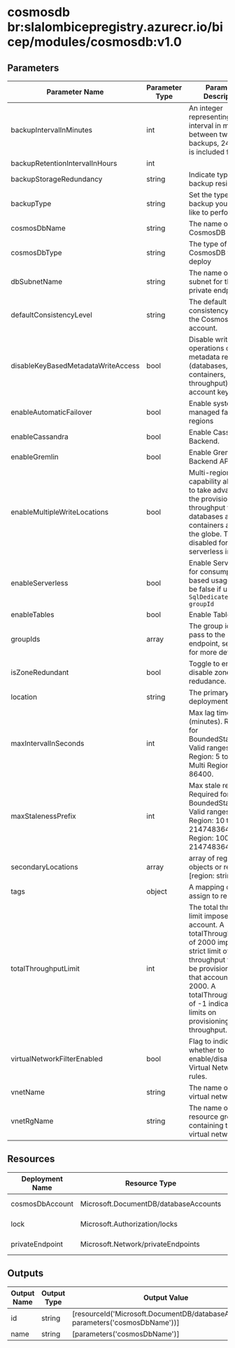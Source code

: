 # cosmosdb br:slalombicepregistry.azurecr.io/bicep/modules/cosmosdb:v1.0

## Parameters

| Parameter Name                     | Parameter Type | Parameter Description                                                                                                                                                                                                                                          | Parameter DefaultValue     | Parameter AllowedValues                                   |
| ---------------------------------- | -------------- | -------------------------------------------------------------------------------------------------------------------------------------------------------------------------------------------------------------------------------------------------------------- | -------------------------- | --------------------------------------------------------- |
| backupIntervalInMinutes            | int            | An integer representing the interval in minutes between two backups, 240 (4h) is included for free                                                                                                                                                             | 240                        |                                                           |
| backupRetentionIntervalInHours     | int            |                                                                                                                                                                                                                                                                | 8                          |                                                           |
| backupStorageRedundancy            | string         | Indicate type of backup residency                                                                                                                                                                                                                              | Local                      | Geo,Zone,Local                                            |
| backupType                         | string         | Set the type of backup you would like to perform                                                                                                                                                                                                               | Periodic                   | Periodic,Continuous                                       |
| cosmosDbName                       | string         | The name of the CosmosDB instance                                                                                                                                                                                                                              |                            |                                                           |
| cosmosDbType                       | string         | The type of CosmosDB to deploy                                                                                                                                                                                                                                 | GlobalDocumentDB           | GlobalDocumentDB,MongoDB,Parse                            |
| dbSubnetName                       | string         | The name of the subnet for the private endpoint                                                                                                                                                                                                                |                            |                                                           |
| defaultConsistencyLevel            | string         | The default consistency level of the Cosmos DB account.                                                                                                                                                                                                        | Session                    | Eventual,ConsistentPrefix,Session,BoundedStaleness,Strong |
| disableKeyBasedMetadataWriteAccess | bool           | Disable write operations on metadata resources (databases, containers, throughput) via account keys                                                                                                                                                            | True                       |                                                           |
| enableAutomaticFailover            | bool           | Enable system managed failover for regions                                                                                                                                                                                                                     | True                       |                                                           |
| enableCassandra                    | bool           | Enable Cassandra Backend.                                                                                                                                                                                                                                      | False                      |                                                           |
| enableGremlin                      | bool           | Enable Gremlin Backend API.                                                                                                                                                                                                                                    | False                      |                                                           |
| enableMultipleWriteLocations       | bool           | Multi-region writes capability allows you to take advantage of the provisioned throughput for your databases and containers across the globe. This is disabled for serverless instances                                                                        | True                       |                                                           |
| enableServerless                   | bool           | Enable Serverless for consumption-based usage, should be false if using `SqlDedicated` `groupId`                                                                                                                                                               | True                       |                                                           |
| enableTables                       | bool           | Enable Table DB API.                                                                                                                                                                                                                                           | False                      |                                                           |
| groupIds                           | array          | The group ids to pass to the private endpoint, see [docs](https://learn.microsoft.com/en-us/azure/cosmos-db/how-to-configure-private-endpoints#private-zone-name-mapping) for more details                                                                     | [array('sql')]             | sql,sqldedicated,cassandra,mongodb,gremlin,table          |
| isZoneRedundant                    | bool           | Toggle to enable or disable zone redudance.                                                                                                                                                                                                                    | False                      |                                                           |
| location                           | string         | The primary deployment location                                                                                                                                                                                                                                | [resourceGroup().location] |                                                           |
| maxIntervalInSeconds               | int            | Max lag time (minutes). Required for BoundedStaleness. Valid ranges, Single Region: 5 to 84600. Multi Region: 300 to 86400.                                                                                                                                    | 300                        |                                                           |
| maxStalenessPrefix                 | int            | Max stale requests. Required for BoundedStaleness. Valid ranges, Single Region: 10 to 2147483647. Multi Region: 100000 to 2147483647.                                                                                                                          | 100000                     |                                                           |
| secondaryLocations                 | array          | array of region objects or regions: [region: string]                                                                                                                                                                                                           |                            |                                                           |
| tags                               | object         | A mapping of tags to assign to resources                                                                                                                                                                                                                       |                            |                                                           |
| totalThroughputLimit               | int            | The total throughput limit imposed on the account. A totalThroughputLimit of 2000 imposes a strict limit of max throughput that can be provisioned on that account to be 2000. A totalThroughputLimit of -1 indicates no limits on provisioning of throughput. | 4000                       |                                                           |
| virtualNetworkFilterEnabled        | bool           | Flag to indicate whether to enable/disable Virtual Network ACL rules.                                                                                                                                                                                          | True                       |                                                           |
| vnetName                           | string         | The name of the virtual network                                                                                                                                                                                                                                |                            |                                                           |
| vnetRgName                         | string         | The name of the resource group containing the virtual network                                                                                                                                                                                                  |                            |                                                           |

## Resources

| Deployment Name | Resource Type                         | Resource Version | Existing | Resource Comment |
| --------------- | ------------------------------------- | ---------------- | -------- | ---------------- |
| cosmosDbAccount | Microsoft.DocumentDB/databaseAccounts | 2022-11-15       | False    |                  |
| lock            | Microsoft.Authorization/locks         | 2020-05-01       | False    |                  |
| privateEndpoint | Microsoft.Network/privateEndpoints    | 2022-09-01       | False    |                  |

## Outputs

| Output Name | Output Type | Output Value                                                                      |
| ----------- | ----------- | --------------------------------------------------------------------------------- |
| id          | string      | [resourceId('Microsoft.DocumentDB/databaseAccounts', parameters('cosmosDbName'))] |
| name        | string      | [parameters('cosmosDbName')]                                                      |
